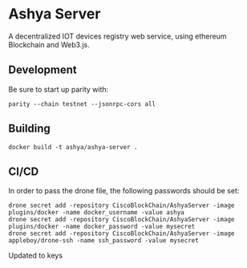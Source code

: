 # Ashya Server
A decentralized IOT devices registry  web service, using ethereum Blockchain and Web3.js.

## Development

Be sure to start up parity with: 

```
parity --chain testnet --jsonrpc-cors all
```


## Building

```
docker build -t ashya/ashya-server .
```

## CI/CD

In order to pass the drone file, the following passwords should be set: 

```
drone secret add -repository CiscoBlockChain/AshyaServer -image plugins/docker -name docker_username -value ashya
drone secret add -repository CiscoBlockChain/AshyaServer -image plugins/docker -name docker_password -value mysecret
drone secret add -repository CiscoBlockChain/AshyaServer -image appleboy/drone-ssh -name ssh_password -value mysecret
```

Updated to keys
